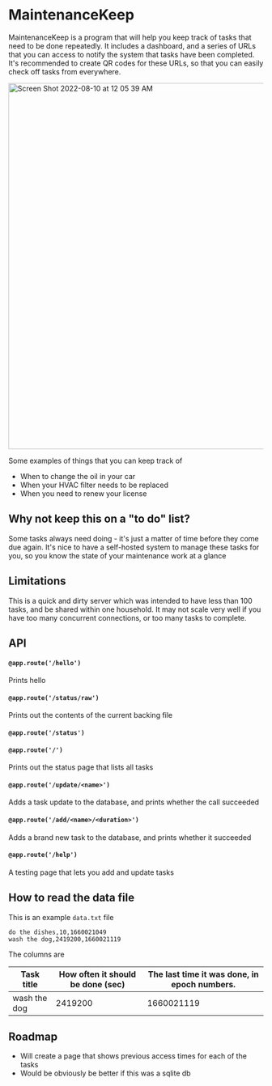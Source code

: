 # MaintenanceKeep

MaintenanceKeep is a program that will help you keep track of tasks that need to be done repeatedly. It includes a
dashboard, and a series of URLs that you can access to notify the system that tasks have been completed. It's
recommended to create QR codes for these URLs, so that you can easily check off tasks from everywhere.

<img width="724" alt="Screen Shot 2022-08-10 at 12 05 39 AM" src="https://user-images.githubusercontent.com/10187351/183820075-21d150e5-bd0a-45af-936a-07d6a0b2dcb1.png">


Some examples of things that you can keep track of

- When to change the oil in your car
- When your HVAC filter needs to be replaced
- When you need to renew your license

## Why not keep this on a "to do" list?

Some tasks always need doing - it's just a matter of time before they come due again. It's nice to have a self-hosted
system to manage these tasks for you, so you know the state of your maintenance work at a glance

## Limitations

This is a quick and dirty server which was intended to have less than 100 tasks, and be shared within one household. It may not scale very well if you have too many concurrent connections, or too many tasks to complete.

## API


#### `@app.route('/hello')`

Prints hello

#### `@app.route('/status/raw')`

Prints out the contents of the current backing file

#### `@app.route('/status')`
#### `@app.route('/')`

Prints out the status page that lists all tasks

#### `@app.route('/update/<name>')`

Adds a task update to the database, and prints whether the call succeeded

#### `@app.route('/add/<name>/<duration>')`

Adds a brand new task to the database, and prints whether it succeeded

#### `@app.route('/help')`

A testing page that lets you add and update tasks

## How to read the data file

This is an example `data.txt` file

```csv
do the dishes,10,1660021049
wash the dog,2419200,1660021119
```

The columns are

|Task title|How often it should be done (sec)|The last time it was done, in epoch numbers.|
|-|-|-|
|wash the dog|2419200|1660021119|

## Roadmap

- Will create a page that shows previous access times for each of the tasks
- Would be obviously be better if this was a sqlite db
